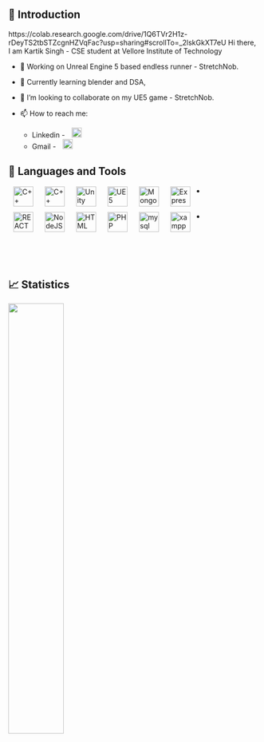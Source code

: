 <h2>👋 Introduction</h2>
https://colab.research.google.com/drive/1Q6TVr2H1z-rDeyTS2tbSTZcgnHZVqFac?usp=sharing#scrollTo=_2lskGkXT7eU 
Hi there, I am Kartik Singh - CSE student at Vellore Institute of Technology 

- 🔭 Working on Unreal Engine 5 based endless runner - StretchNob.
- 🌱 Currently learning blender and DSA,
- 👯 I’m looking to collaborate on my UE5 game - StretchNob.
- 📫 How to reach me: 
   <ul> <li>Linkedin -  <a href = "linkedin.com/in/kartik-singh-766279246/" target = "_blank"><img src = "https://user-images.githubusercontent.com/96460163/232307971-066c7790-8bbc-4fa9-b36e-0208361e4233.png" height = "20px" style = "padding-right : 10px; padding-left:10px;"/> </a>
    <li>Gmail    -  <a href = "kartiksingh0412@gmail.com"><img src = "https://user-images.githubusercontent.com/96460163/232307823-da8e6ba1-f4f2-4800-a351-eda94bbdeba6.png" height = "20px" style = "padding-right : 10px; padding-left:10px;"/> </a>

    </ul>
    
<h2>🧰 Languages and Tools </h2>
<li>
<img align="left" alt="C++" height="40px" style="padding-right:10px; padding-left:10px;" src="https://user-images.githubusercontent.com/96460163/232305867-038add95-ffca-4d1e-93c9-d3697e3dd8a2.png"/>
<img align="left" alt="C++" height="40px" style="padding-right:10px;padding-left:10px;" src="https://user-images.githubusercontent.com/96460163/232307622-d4a013d8-1574-4d2a-bbb5-c2ff06511b10.png"/>

<img align="left" alt="Unity" height="40px" style="padding-right:10px;padding-left:10px;" src="https://user-images.githubusercontent.com/96460163/232305885-b010332e-3de0-46a8-952a-e5ea8f8ebe89.png"/>
<img align="left" alt="UE5" height="40px" style="padding-right:10px;padding-left:10px;" src="https://user-images.githubusercontent.com/96460163/232307156-44f6f19c-85d0-4dc8-ae9f-df3b3309a804.png"/>
<img align="left" alt="MongoDB" height="40px" style="padding-right:10px;padding-left:10px;" src="https://user-images.githubusercontent.com/96460163/232307415-be0eaba5-062d-4584-b4d7-3821d384c7df.png"/>
<img align="left" alt="Express JS" height="40px" style="padding-right:10px;padding-left:10px;" src="https://user-images.githubusercontent.com/96460163/232307483-899a5473-57f0-4bf4-b60c-bd5b0e19c50e.png"/>
   <br><br><br>
<li>
<img align="left" alt="REACT" height="40px" style="padding-right:10px;padding-left:10px;" src="https://user-images.githubusercontent.com/96460163/232305928-e49f5059-3dcb-4375-80d2-686a19279138.png"/>
<img align="left" alt="NodeJS" height="40px" style="padding-right:10px;padding-left:10px;" src="https://user-images.githubusercontent.com/96460163/232307518-61331d8f-45c7-4eba-b22d-5380958a5d04.png"/>

<img align="left" alt="HTML JS CSS" height="40px" style="padding-right:10px;padding-left:10px;" src="https://user-images.githubusercontent.com/96460163/232305956-73c2dc48-3c72-46bd-a1ab-89d782d92560.png"/>
<img align="left" alt="PHP" height="40px" style="padding-right:10px;padding-left:10px;" src="https://user-images.githubusercontent.com/96460163/232305971-b6fdb0ef-62be-4ed9-a6cf-3e79b497739a.png"/>
<img align="left" alt="mysql" height="40px" style="padding-right:10px;padding-left:10px;" src="https://user-images.githubusercontent.com/96460163/232305999-6137620f-acc8-403b-b543-d03ce4e6083c.png"/>
<img align="left" alt="xampp" height="40px" style="padding-right:10px;padding-left:10px;" src="https://user-images.githubusercontent.com/96460163/232306018-bfbd5877-33e7-4c10-aa42-7cf5e2b25be5.png"/>
<br><br><br>
<br><br><br>
<h2>📈 Statistics </h2>

<img align="left" width="47%" src="https://github-readme-stats.vercel.app/api/top-langs/?username=toof04&layout=compact" />
